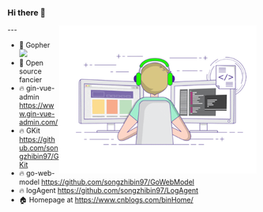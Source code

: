 ### Hi there 👋


<img align="right"  width="400px" src="./developer-github.gif"  />
---

- 🔭 Gopher ![](https://img.shields.io/badge/Golang-1E90FF?style=flat-square&logo=go&logoColor=white)
- 🌱 Open source fancier
- 🔥 gin-vue-admin https://www.gin-vue-admin.com/
- 🔥 GKit https://github.com/songzhibin97/GKit
- 🔥 go-web-model https://github.com/songzhibin97/GoWebModel
- 🔥 logAgent https://github.com/songzhibin97/LogAgent 
- 🏠 Homepage at https://www.cnblogs.com/binHome/


